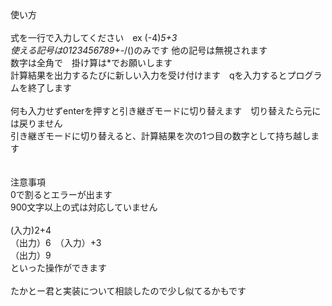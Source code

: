使い方<br>
<br>
式を一行で入力してください　ex (-4)*5+3<br>
使える記号は0123456789+*-/()のみです 他の記号は無視されます<br>
数字は全角で　掛け算は*でお願いします<br>
計算結果を出力するたびに新しい入力を受け付けます　qを入力するとプログラムを終了します　<br>
<br>
何も入力せずenterを押すと引き継ぎモードに切り替えます　切り替えたら元には戻りません<br>
引き継ぎモードに切り替えると、計算結果を次の1つ目の数字として持ち越します<br>
<br>
<br>
注意事項<br>
0で割るとエラーが出ます<br>
900文字以上の式は対応していません<br>
<br>
(入力)2+4<br>
（出力）6　（入力）+3<br>
（出力）9<br>
といった操作ができます<br>
<br>
たかとー君と実装について相談したので少し似てるかもです
